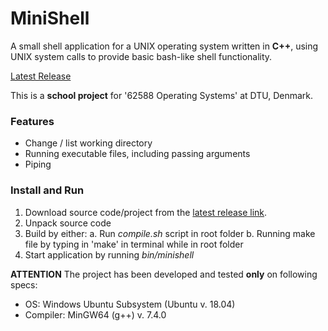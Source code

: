 # MiniShell
A small shell application for a UNIX operating system written in __C++__, using UNIX system calls to provide basic bash-like shell functionality.

[Latest Release](http://github.com/maltebp/MiniShell/releases/latest)

This is a __school project__ for '62588 Operating Systems' at DTU, Denmark.

### Features
 - Change / list working directory
 - Running executable files, including passing arguments
 - Piping

### Install and Run
 1. Download source code/project from the [latest release link](http://github.com/maltebp/MiniShell/releases/latest).
 2. Unpack source code
 3. Build by either:
    a. Run _compile.sh_ script in root folder
    b. Running make file by typing in 'make' in terminal while in root folder
 4. Start application by running _bin/minishell_


__ATTENTION__
The project has been developed and tested __only__ on following specs:
 - OS: Windows Ubuntu Subsystem (Ubuntu v. 18.04)
 - Compiler: MinGW64 (g++) v. 7.4.0 
